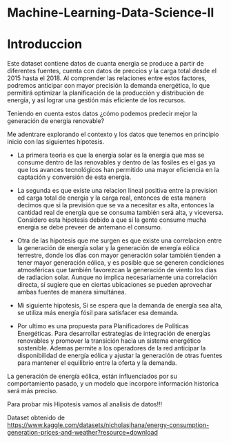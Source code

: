 # Machine-Learning-Data-Science-II
# Introduccion
Este dataset contiene datos de cuanta energia se produce a partir de diferentes fuentes, cuenta con datos de preccios y la carga total desde el 2015 hasta el 2018.
 Al comprender las relaciones entre estos factores, podremos anticipar con mayor precisión la demanda energética, lo que permitirá optimizar la planificación de la producción y distribución de energía, y así lograr una gestión más eficiente de los recursos. 
  
 Teniendo en cuenta estos datos ¿cómo podemos predecir mejor la generación de energia renovable?
 
 Me adentrare explorando el contexto y los datos que tenemos en principio inicio con las siguientes hipotesis. 

- La primera teoria es que la energia solar es la energia que mas se consume dentro de las renovables y dentro de las fosiles es el gas ya que los avances tecnológicos han permitido una mayor eficiencia en la captación y conversión de esta energía.

- La segunda es que existe una relacion lineal positiva entre la prevision ed carga total de energia y la carga real, entonces de esta manera decimos que si la previsión que se va a necesitar es alta, entonces la cantidad real de energía que se consuma también será alta, y viceversa. Considero esta hipotesis debido a que si la gente consume mucha energia se debe preveer de antemano el consumo.

-  Otra de las hipotesis que me surgen es que existe una correlacion entre la  generación de energía solar y la generación de energía eólica terrestre, donde los días con mayor generación solar también tienden a tener mayor generación eólica, y es posible que se generen condiciones atmosféricas que también favorezcan la generación de viento los dias de radiacion solar.
Aunque no implica necesariamente una correlación directa, sí sugiere que en ciertas ubicaciones se pueden aprovechar ambas fuentes de manera simultánea.

- Mi siguiente hipotesis, Si se espera que la demanda de energía sea alta, se utiliza más energía fósil para satisfacer esa demanda.

- Por ultimo es una propuesta para Planificadores de Políticas Energéticas. Para desarrollar estrategias de integración de energías renovables y promover la transición hacia un sistema energético sostenible.
Ademas permite a los operadores de la red anticipar la disponibilidad de energía eólica y ajustar la generación de otras fuentes para mantener el equilibrio entre la oferta y la demanda.

 La generación de energía eólica, están influenciados por su comportamiento pasado, y un modelo que incorpore información historica será más preciso. 


Para probar mis Hipotesis vamos al analisis de datos!!!


Dataset obtenido de
https://www.kaggle.com/datasets/nicholasjhana/energy-consumption-generation-prices-and-weather?resource=download
